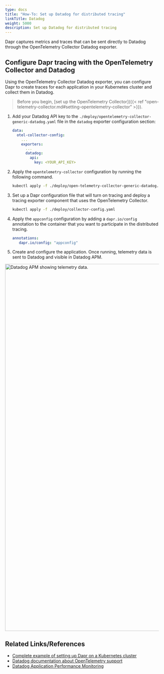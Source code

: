 ```yaml
---
type: docs
title: "How-To: Set up Datadog for distributed tracing"
linkTitle: Datadog
weight: 5000
description: Set up Datadog for distributed tracing
---
```


Dapr captures metrics and traces that can be sent directly to Datadog through the OpenTelemetry Collector Datadog exporter.

## Configure Dapr tracing with the OpenTelemetry Collector and Datadog

Using the OpenTelemetry Collector Datadog exporter, you can configure Dapr to create traces for each application in your Kubernetes cluster and collect them in Datadog.

> Before you begin, [set up the OpenTelemetry Collector]({{< ref "open-telemetry-collector.md#setting-opentelemetry-collector" >}}).

1. Add your Datadog API key to the `./deploy/opentelemetry-collector-generic-datadog.yaml` file in the `datadog` exporter configuration section:
   ```yaml
   data:
     otel-collector-config:
       ...
       exporters:
         ...
         datadog:
           api:
             key: <YOUR_API_KEY>
   ```

2. Apply the `opentelemetry-collector` configuration by running the following command.

   ```sh
   kubectl apply -f ./deploy/open-telemetry-collector-generic-datadog.yaml
   ```

3. Set up a Dapr configuration file that will turn on tracing and deploy a tracing exporter component that uses the OpenTelemetry Collector.

   ```sh
   kubectl apply -f ./deploy/collector-config.yaml

   ```

4. Apply the `appconfig` configuration by adding a `dapr.io/config` annotation to the container that you want to participate in the distributed tracing.

   ```yml
   annotations:
      dapr.io/config: "appconfig"

   ```

5. Create and configure the application. Once running, telemetry data is sent to Datadog and visible in Datadog APM.

<img src="/images/datadog-traces.png" width=1200 alt="Datadog APM showing telemetry data.">

## Related Links/References

- [Complete example of setting up Dapr on a Kubernetes cluster](https://github.com/ericmustin/quickstarts/tree/master/hello-kubernetes)
- [Datadog documentation about OpenTelemetry support](https://docs.datadoghq.com/opentelemetry/)
- [Datadog Application Performance Monitoring](https://docs.datadoghq.com/tracing/)

